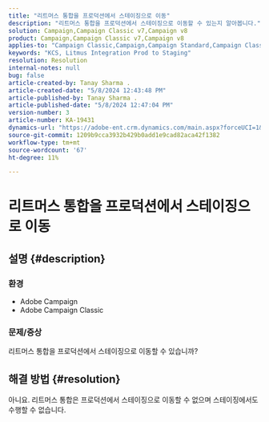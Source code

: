 ```yaml
---
title: "리트머스 통합을 프로덕션에서 스테이징으로 이동"
description: "리트머스 통합을 프로덕션에서 스테이징으로 이동할 수 있는지 알아봅니다."
solution: Campaign,Campaign Classic v7,Campaign v8
product: Campaign,Campaign Classic v7,Campaign v8
applies-to: "Campaign Classic,Campaign,Campaign Standard,Campaign Classic v7,Campaign v8"
keywords: "KCS, Litmus Integration Prod to Staging"
resolution: Resolution
internal-notes: null
bug: false
article-created-by: Tanay Sharma .
article-created-date: "5/8/2024 12:43:48 PM"
article-published-by: Tanay Sharma .
article-published-date: "5/8/2024 12:47:04 PM"
version-number: 3
article-number: KA-19431
dynamics-url: "https://adobe-ent.crm.dynamics.com/main.aspx?forceUCI=1&pagetype=entityrecord&etn=knowledgearticle&id=242a3698-380d-ef11-9f8a-6045bd026dc7"
source-git-commit: 1209b9cca3932b429b0add1e9cad82aca42f1382
workflow-type: tm+mt
source-wordcount: '67'
ht-degree: 11%

---
```


# 리트머스 통합을 프로덕션에서 스테이징으로 이동

## 설명 {#description}


### 환경

- Adobe Campaign
- Adobe Campaign Classic


### 문제/증상

리트머스 통합을 프로덕션에서 스테이징으로 이동할 수 있습니까?


## 해결 방법 {#resolution}


아니요. 리트머스 통합은 프로덕션에서 스테이징으로 이동할 수 없으며 스테이징에서도 수행할 수 없습니다.
